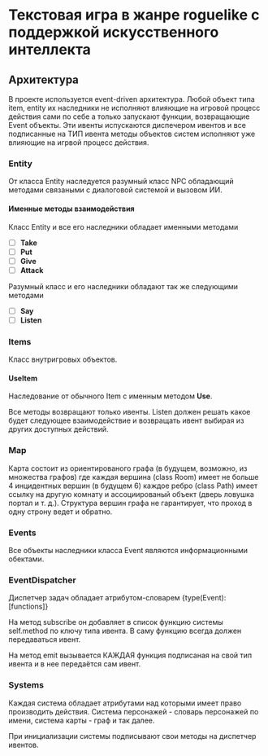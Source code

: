 # Текстовая игра в жанре roguelike с поддержкой искусственного интеллекта

## Архитектура

В проекте используется event-driven архитектура. Любой объект типа item, entity их наследники не исполняют влияющие на игровой процесс действия сами по себе а только запускают функции, возвращающие Event объекты. Эти ивенты испускаются диспечером ивентов и все подписанные на ТИП ивента методы объектов систем исполняют уже влияющие на игрвой процесс действия.

### Entity

От класса Entity наследуется разумный класс NPC обладающий методами связаными с диалоговой системой и вызовом ИИ.

#### Именные методы взаимодействия

Класс Entity и все его наследники обладает именными методами

- [ ] **Take**
- [ ] **Put**
- [ ] **Give**
- [ ] **Attack**

Разумный класс и его наследники обладают так же следующими методами

- [ ] **Say**
- [ ] **Listen**

### Items

Класс внутригровых объектов.

#### UseItem

Наследование от обычного Item с именным методом **Use**.

Все методы возвращают только ивенты. Listen должен решать какое будет следующее взаимодействие и возвращать ивент выбирая из других доступных действий.

### Map

Карта состоит из ориентированого графа (в будущем, возможно, из множества графов) где каждая вершина (class Room) имеет не больше 4 инцидентных вершин (в будущем 6) каждое ребро (class Path) имеет ссылку на другую комнату и ассоциированый объект (дверь ловушка портал и т. д.). Структура вершин графа не гарантирует, что проход в одну строну ведет и обратно.

### Events

Все объекты наследники класса Event являются информационными обектами.

### EventDispatcher

Диспетчер задач обладает атрибутом-словарем {type(Event): [functions]}

На метод subscribe он добавляет в список функцию системы self.method по ключу типа ивента. В саму функцию всегда должен передаваться ивент.

На метод emit вызывается КАЖДАЯ функция подписаная на свой тип ивента и в нее передаётся сам ивент.

### Systems

Каждая система обладает атрибутами над которыми имеет право производить действия. Система персонажей - словарь персонажей по имени, система карты - граф и так далее.

При инициализации системы подписывают свои методы на диспетчер ивентов.
